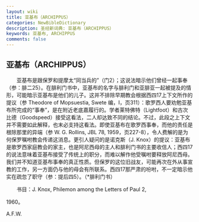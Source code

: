 ```yaml
---
layout: wiki
title: 亚基布（ARCHIPPUS）
categories: NewBibleDictionary
description: 圣经新词典: 亚基布（ARCHIPPUS）
keywords: 亚基布, ARCHIPPUS
comments: false
---
```


## 亚基布（ARCHIPPUS）

　　亚基布是跟保罗和提摩太“同当兵的”（门2）；这说法暗示他们曾经一起事奉（参：腓二25）。在腓利门书中，亚基布的名字与腓利门和亚腓亚一起被提及的情形，可能暗示亚基布是他们的儿子。这并不排除早期教会根据西四17上下文所作的提议（参 Theodore of Mopsuestia, Swete 编，I，页311）：歌罗西人要劝勉亚基布所完成的“事奉”，是在附近老底嘉履行的。学者莱特佛特（Lightfoot）和古次比德（Goodspeed）接受这看法，二人却达致不同的结论。不过，此段之上下文并不需要如此解释，也末必支持这看法。即使亚基布在歌罗西事奉，而他的责任是根除那里的异端（参 W. G. Rollins, JBL 78, 1959，页227-8），令人费解的是为何保罗嘱咐教会传递这消息。更引人疑问的是诺克斯（J. Knox）的提议：亚基布是歌罗西家庭教会的家主，也是阿尼西母的主人和腓利门书的主要收信人；西四17的说法意味着亚基布接受了传统上的职分，而难以解作他受嘱咐要释放阿尼西母。我们并不知道亚基布事奉的真正性质。但保罗的这位旧战友，可能再次在外从事宣教的工作，另一方面仍与他的母会有所联系。西四17那严肃的吩咐，不一定暗示他实在疏忽了职守（参：提后四5）。（*腓利门书）

　　书目：J. Knox, Philemon among the Letters of Paul 2,

1960。

A.F.W.






